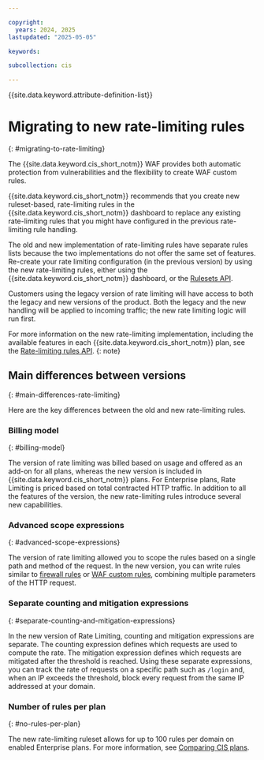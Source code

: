 ```yaml
---

copyright:
  years: 2024, 2025
lastupdated: "2025-05-05"

keywords:

subcollection: cis

---
```


{{site.data.keyword.attribute-definition-list}}

# Migrating to new rate-limiting rules
{: #migrating-to-rate-limiting}
 
The {{site.data.keyword.cis_short_notm}} WAF provides both automatic protection from vulnerabilities and the flexibility to create WAF custom rules.

{{site.data.keyword.cis_short_notm}} recommends that you create new ruleset-based, rate-limiting rules in the {{site.data.keyword.cis_short_notm}} dashboard to replace any existing rate-limiting rules that you might have configured in the previous rate-limiting rule handling.

The old and new implementation of rate-limiting rules have separate rules lists because the two implementations do not offer the same set of features. Re-create your rate limiting configuration (in the previous version) by using the new rate-limiting rules, either using the {{site.data.keyword.cis_short_notm}} dashboard, or the [Rulesets API](/apidocs/cis#get-instance-rulesets).

Customers using the legacy version of rate limiting will have access to both the legacy and new versions of the product. Both the legacy and the new handling will be applied to incoming traffic; the new rate limiting logic will run first.

For more information on the new rate-limiting implementation, including the available features in each {{site.data.keyword.cis_short_notm}} plan, see the [Rate-limiting rules API](/apidocs/cis#list-all-zone-rate-limits).
{: note}

## Main differences between versions
{: #main-differences-rate-limiting}

Here are the key differences between the old and new rate-limiting rules.

### Billing model
{: #billing-model}

The version of rate limiting was billed based on usage and offered as an add-on for all plans, whereas the new version is included in {{site.data.keyword.cis_short_notm}} plans. For Enterprise plans, Rate Limiting is priced based on total contracted HTTP traffic. In addition to all the features of the version, the new rate-limiting rules introduce several new capabilities.

### Advanced scope expressions
{: #advanced-scope-expressions}

The version of rate limiting allowed you to scope the rules based on a single path and method of the request. In the new version, you can write rules similar to [firewall rules](/docs/cis?topic=cis-about-firewall-rules) or [WAF custom rules](/docs/cis?topic=cis-custom-rules-overview), combining multiple parameters of the HTTP request.

### Separate counting and mitigation expressions
{: #separate-counting-and-mitigation-expressions}

In the new version of Rate Limiting, counting and mitigation expressions are separate. The counting expression defines which requests are used to compute the rate. The mitigation expression defines which requests are mitigated after the threshold is reached. Using these separate expressions, you can track the rate of requests on a specific path such as `/login` and, when an IP exceeds the threshold, block every request from the same IP addressed at your domain.

### Number of rules per plan
{: #no-rules-per-plan}

The new rate-limiting ruleset allows for up to 100 rules per domain on enabled Enterprise plans. For more information, see [Comparing CIS plans](/docs/cis?topic=cis-cis-plan-comparison).
